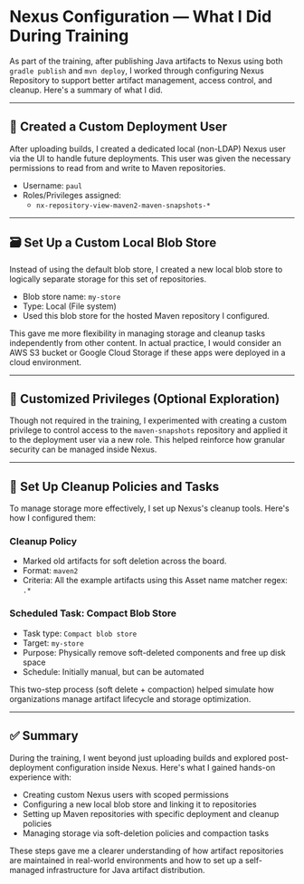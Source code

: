 # Nexus Configuration — What I Did During Training

As part of the training, after publishing Java artifacts to Nexus using both `gradle publish` and `mvn deploy`, I worked through configuring Nexus Repository to support better artifact management, access control, and cleanup. Here's a summary of what I did.

---

## 🔐 Created a Custom Deployment User

After uploading builds, I created a dedicated local (non-LDAP) Nexus user via the UI to handle future deployments. This user was given the necessary permissions to read from and write to Maven repositories.

- Username: `paul`
- Roles/Privileges assigned:
  - `nx-repository-view-maven2-maven-snapshots-*`

---

## 🗃️ Set Up a Custom Local Blob Store

Instead of using the default blob store, I created a new local blob store to logically separate storage for this set of repositories.

- Blob store name: `my-store`
- Type: Local (File system)
- Used this blob store for the hosted Maven repository I configured.

This gave me more flexibility in managing storage and cleanup tasks independently from other content. In actual practice, I would consider an AWS S3 bucket or Google Cloud Storage if these apps were deployed in a cloud environment.

---

## 🧾 Customized Privileges (Optional Exploration)

Though not required in the training, I experimented with creating a custom privilege to control access to the `maven-snapshots` repository and applied it to the deployment user via a new role. This helped reinforce how granular security can be managed inside Nexus.

---

## 🧹 Set Up Cleanup Policies and Tasks

To manage storage more effectively, I set up Nexus's cleanup tools. Here's how I configured them:

### Cleanup Policy
- Marked old artifacts for soft deletion across the board.
- Format: `maven2`
- Criteria: All the example artifacts using this Asset name matcher regex: `.*`

### Scheduled Task: Compact Blob Store
- Task type: `Compact blob store`
- Target: `my-store`
- Purpose: Physically remove soft-deleted components and free up disk space
- Schedule: Initially manual, but can be automated

This two-step process (soft delete + compaction) helped simulate how organizations manage artifact lifecycle and storage optimization.

---

## ✅ Summary

During the training, I went beyond just uploading builds and explored post-deployment configuration inside Nexus. Here's what I gained hands-on experience with:

- Creating custom Nexus users with scoped permissions
- Configuring a new local blob store and linking it to repositories
- Setting up Maven repositories with specific deployment and cleanup policies
- Managing storage via soft-deletion policies and compaction tasks

These steps gave me a clearer understanding of how artifact repositories are maintained in real-world environments and how to set up a self-managed infrastructure for Java artifact distribution.
